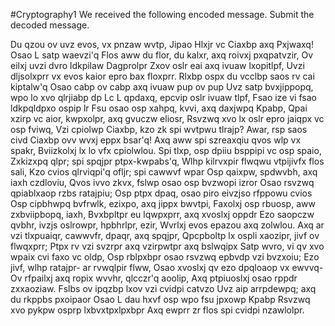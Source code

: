 #Cryptography1
We received the following encoded message.  Submit the decoded message.

Du qzou ov uvz evos, vx pnzaw wvtp,
Jipao Hlxjr vc Ciaxbp axq Pxjwaxq! Osao L satp waevzi'q
Flos aww du flor, du kalxr, axq roivxj pxqpatvzir,
Ov eilxj uvzi dvro ldkpilaw Dagprolpr
Zxov oslr eai axq ivuaw lxopitlpf,
Uvzi dljsolxprr vx evos kaior epro bax floxprr.
Rlxbp ospx du vcclbp saos rv cai kiptalw'q
Osao cabp ov cabp axq ivuaw pup ov pup
Uvz satp bvxjippopq, wpo lo xvo qlrjiabp dp
Lc L qpdaxq, epcvip oslr ivuaw tlpf,
Fsao ize vi fsao ldkpqldpxo ospip lr
Fsu osao osp xahpq, kvvi, axq daxjwpq Kpabp,
Qpai xzirp vc aior, kwpxolpr, axq gvuczw eliosr,
Rsvzwq xvo lx oslr epro jaiqpx vc osp fviwq,
Vzi cpiolwp Ciaxbp, kzo zk spi wvtpwu tlrajp?
Awar, rsp saos civd Ciaxbp ovv wvxj eppx bsar'q!
Axq aww spi szreaxqiu qvos wlp vx spakr,
Bviizkolxj lx lo vfx cpiolwlou.
Spi tlxp, osp dpiiu bsppipi vc osp spaio,
Zxkizxpq qlpr; spi spqjpr ptpx-kwpabs'q,
Wlhp kilrvxpir flwqwu vtpijivfx flos sali,
Kzo cvios qlrviqpi'q ofljr; spi cawwvf wpar
Osp qaixpw, spdwvbh, axq iaxh czdloviu,
Qvos ivvo zkvx, fslwp osao osp bvzwopi izror
Osao rsvzwq qpiablxaop rzbs ratajpiu;
Osp ptpx dpaq, osao piro eivzjso rfppowu cvios
Osp cipbhwpq bvfrwlk, ezixpo, axq jippx bwvtpi,
Faxolxj osp rbuosp, aww zxbviipbopq, iaxh,
Bvxbpltpr eu lqwpxprr, axq xvoslxj oppdr
Ezo saopczw qvbhr, ivzjs oslrowpr, hpbhrlpr, ezir,
Wvrlxj evos epazou axq zolwlou.
Axq ar vzi tlxpuaiqr, cawwvfr, dpaqr, axq spqjpr,
Qpcpboltp lx ospli xaozipr, jivf ov flwqxprr;
Ptpx rv vzi svzrpr axq vzirpwtpr axq bslwqipx
Satp wvro, vi qv xvo wpaix cvi faxo vc oldp,
Osp rblpxbpr osao rsvzwq epbvdp vzi bvzxoiu;
Ezo jivf, wlhp ratajpr- ar rvwqlpir flww,
Osao xvoslxj qv ezo dpqloaop vx ewvvq-
Ov rfpailxj axq ropix wvvhr, qlcczr'q aoolip,
Axq ptpiuoslxj osao rppdr zxxaoziaw.
Fslbs ov ipqzbp lxov vzi cvidpi catvzo
Uvz aip arrpdewpq; axq du rkppbs pxoipaor
Osao L dau hxvf osp wpo fsu jpxowp Kpabp
Rsvzwq xvo pykpw osprp lxbvxtpxlpxbpr
Axq ewprr zr flos spi cvidpi nzawlolpr.
